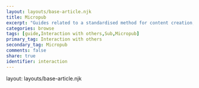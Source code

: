 ```yaml
---
layout: layouts/base-article.njk
title: Micropub
excerpt: "Guides related to a standardised method for content creation, editing and deletion"
categories: browse
tags: [guide,Interaction with others,Sub,Micropub]
primary_tag: Interaction with others
secondary_tag: Micropub
comments: false
share: true
identifier: interaction
---
```

layout: layouts/base-article.njk
